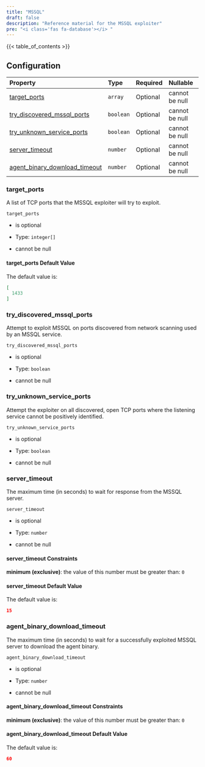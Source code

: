 ```yaml
---
title: "MSSQL"
draft: false
description: "Reference material for the MSSQL exploiter"
pre: "<i class='fas fa-database'></i> "
---
```

{{< table_of_contents >}}

## Configuration

<!--
This documentation was autogenerated by passing the plugin's config-schema.json
through https://github.com/adobe/jsonschema2md. It was then modified by hand to
remove extraneous information.
-->

| Property                                                           | Type      | Required | Nullable       |
| :----------------------------------------------------------------- | :-------- | :------- | :------------- |
| [target\_ports](#target_ports)                                     | `array`   | Optional | cannot be null |
| [try\_discovered\_mssql\_ports](#try_discovered_mssql_ports)       | `boolean` | Optional | cannot be null |
| [try\_unknown\_service\_ports](#try_unknown_service_ports)         | `boolean` | Optional | cannot be null |
| [server\_timeout](#server_timeout)                                 | `number`  | Optional | cannot be null |
| [agent\_binary\_download\_timeout](#agent_binary_download_timeout) | `number`  | Optional | cannot be null |

### target\_ports

A list of TCP ports that the MSSQL exploiter will try to exploit.

`target_ports`

* is optional

* Type: `integer[]`

* cannot be null

#### target\_ports Default Value

The default value is:

```json
[
  1433
]
```

### try\_discovered\_mssql\_ports

Attempt to exploit MSSQL on ports discovered from network scanning used by an MSSQL service.

`try_discovered_mssql_ports`

* is optional

* Type: `boolean`

* cannot be null

### try\_unknown\_service\_ports

Attempt the exploiter on all discovered, open TCP ports where the listening service cannot be positively identified.

`try_unknown_service_ports`

* is optional

* Type: `boolean`

* cannot be null

### server\_timeout

The maximum time (in seconds) to wait for response from the MSSQL server.

`server_timeout`

* is optional

* Type: `number`

* cannot be null

#### server\_timeout Constraints

**minimum (exclusive)**: the value of this number must be greater than: `0`

#### server\_timeout Default Value

The default value is:

```json
15
```

### agent\_binary\_download\_timeout

The maximum time (in seconds) to wait for a successfully exploited MSSQL server to download the agent binary.

`agent_binary_download_timeout`

* is optional

* Type: `number`

* cannot be null

#### agent\_binary\_download\_timeout Constraints

**minimum (exclusive)**: the value of this number must be greater than: `0`

#### agent\_binary\_download\_timeout Default Value

The default value is:

```json
60
```
